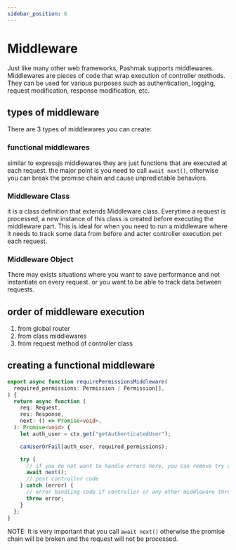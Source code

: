 ```yaml
---
sidebar_position: 6
---
```


# Middleware

Just like many other web frameworks, Pashmak supports middlewares. Middlewares are pieces of code that wrap execution of controller methods. They can be used for various purposes such as authentication, logging, request modification, response modification, etc.

## types of middleware

There are 3 types of middlewares you can create:

### functional middlewares

similar to expressjs middlewares they are just functions that are executed at each request.
the major point is you need to call `await next()`, otherwise you can break the promise chain and cause unpredictable behaviors.

### Middleware Class

it is a class definition that extends Middleware class. Everytime a request is processed, a new instance of this class is created before executing the middleware part.
This is ideal for when you need to run a middleware where it needs to track some data from before and acter controller execution per each request.

### Middleware Object

There may exists situations where you want to save performance and not instantiate on every request.
or you want to be able to track data between requests.

## order of middleware execution

1. from global router
2. from class middlewares
3. from request method of controller class

## creating a functional middleware

```ts
export async function requirePermissionsMiddleware(
  required_permissions: Permission | Permission[],
) {
  return async function (
    req: Request,
    res: Response,
    next: () => Promise<void>,
  ): Promise<void> {
    let auth_user = ctx.get("getAuthenticatedUser");

    canUserOrFail(auth_user, required_permissions);

    try {
      // if you do not want to handle errors here, you can remove try catch block entirely
      await next();
      // post controller code
    } catch (error) {
      // error handling code if controller or any other middleware throws an error
      throw error;
    }
  };
}
```

NOTE: It is very important that you call `await next()` otherwise the promise chain will be broken and the request will not be processed.
